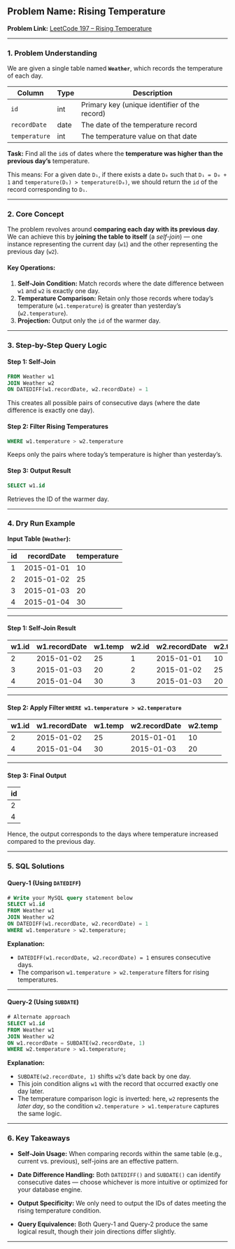 ## **Problem Name: Rising Temperature**

**Problem Link:** [LeetCode 197 – Rising Temperature](https://leetcode.com/problems/rising-temperature/)

---

### **1. Problem Understanding**

We are given a single table named **`Weather`**, which records the temperature of each day.

| Column        | Type | Description                                   |
| ------------- | ---- | --------------------------------------------- |
| `id`          | int  | Primary key (unique identifier of the record) |
| `recordDate`  | date | The date of the temperature record            |
| `temperature` | int  | The temperature value on that date            |

**Task:**
Find all the `id`s of dates where the **temperature was higher than the previous day’s** temperature.

This means:
For a given date `D₁`, if there exists a date `D₀` such that `D₁ = D₀ + 1` and `temperature(D₁) > temperature(D₀)`, we should return the `id` of the record corresponding to `D₁`.

---

### **2. Core Concept**

The problem revolves around **comparing each day with its previous day**.
We can achieve this by **joining the table to itself** (a *self-join*) — one instance representing the current day (`w1`) and the other representing the previous day (`w2`).

#### Key Operations:

1. **Self-Join Condition:**
   Match records where the date difference between `w1` and `w2` is exactly one day.
2. **Temperature Comparison:**
   Retain only those records where today’s temperature (`w1.temperature`) is greater than yesterday’s (`w2.temperature`).
3. **Projection:**
   Output only the `id` of the warmer day.

---

### **3. Step-by-Step Query Logic**

#### **Step 1: Self-Join**

```sql
FROM Weather w1
JOIN Weather w2
ON DATEDIFF(w1.recordDate, w2.recordDate) = 1
```

This creates all possible pairs of consecutive days (where the date difference is exactly one day).

#### **Step 2: Filter Rising Temperatures**

```sql
WHERE w1.temperature > w2.temperature
```

Keeps only the pairs where today’s temperature is higher than yesterday’s.

#### **Step 3: Output Result**

```sql
SELECT w1.id
```

Retrieves the ID of the warmer day.

---

### **4. Dry Run Example**

**Input Table (`Weather`):**

| id | recordDate | temperature |
| -- | ---------- | ----------- |
| 1  | 2015-01-01 | 10          |
| 2  | 2015-01-02 | 25          |
| 3  | 2015-01-03 | 20          |
| 4  | 2015-01-04 | 30          |

---

#### **Step 1: Self-Join Result**

| w1.id | w1.recordDate | w1.temp | w2.id | w2.recordDate | w2.temp | DateDiff |
| ----- | ------------- | ------- | ----- | ------------- | ------- | -------- |
| 2     | 2015-01-02    | 25      | 1     | 2015-01-01    | 10      | 1        |
| 3     | 2015-01-03    | 20      | 2     | 2015-01-02    | 25      | 1        |
| 4     | 2015-01-04    | 30      | 3     | 2015-01-03    | 20      | 1        |

---

#### **Step 2: Apply Filter `WHERE w1.temperature > w2.temperature`**

| w1.id | w1.recordDate | w1.temp | w2.recordDate | w2.temp |
| ----- | ------------- | ------- | ------------- | ------- |
| 2     | 2015-01-02    | 25      | 2015-01-01    | 10      |
| 4     | 2015-01-04    | 30      | 2015-01-03    | 20      |

---

#### **Step 3: Final Output**

| id |
| -- |
| 2  |
| 4  |

Hence, the output corresponds to the days where temperature increased compared to the previous day.

---

### **5. SQL Solutions**

#### **Query-1 (Using `DATEDIFF`)**

```sql
# Write your MySQL query statement below
SELECT w1.id
FROM Weather w1
JOIN Weather w2
ON DATEDIFF(w1.recordDate, w2.recordDate) = 1
WHERE w1.temperature > w2.temperature;
```

**Explanation:**

* `DATEDIFF(w1.recordDate, w2.recordDate) = 1` ensures consecutive days.
* The comparison `w1.temperature > w2.temperature` filters for rising temperatures.

---

#### **Query-2 (Using `SUBDATE`)**

```sql
# Alternate approach
SELECT w1.id
FROM Weather w1
JOIN Weather w2
ON w1.recordDate = SUBDATE(w2.recordDate, 1)
WHERE w2.temperature > w1.temperature;
```

**Explanation:**

* `SUBDATE(w2.recordDate, 1)` shifts `w2`’s date back by one day.
* This join condition aligns `w1` with the record that occurred exactly one day later.
* The temperature comparison logic is inverted: here, `w2` represents the *later day*, so the condition `w2.temperature > w1.temperature` captures the same logic.

---

### **6. Key Takeaways**

* **Self-Join Usage:**
  When comparing records within the same table (e.g., current vs. previous), self-joins are an effective pattern.

* **Date Difference Handling:**
  Both `DATEDIFF()` and `SUBDATE()` can identify consecutive dates — choose whichever is more intuitive or optimized for your database engine.

* **Output Specificity:**
  We only need to output the IDs of dates meeting the rising temperature condition.

* **Query Equivalence:**
  Both Query-1 and Query-2 produce the same logical result, though their join directions differ slightly.

---
